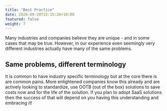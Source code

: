 ```yaml
---
title: "Best Practice"
date: 2020-09-28T15:15:26+10:00
featured: false
weight: 7
---
```


Many industries and companies believe they are unique - and in some cases that may be true. However, in our experience even seemingly very different industries actually have many of the same problems.

## Same problems, different terminology
It is common to have industry specific terminology but at the core there is are common pains.  More enlightened companies know this already and are actively looking to standardize, use OOTB (out of the box) solutions to save costs now and for the life of the solution.  If you plan to adopt SaaS solutions then the success of that will depend on you having this understanding and embracing it!
